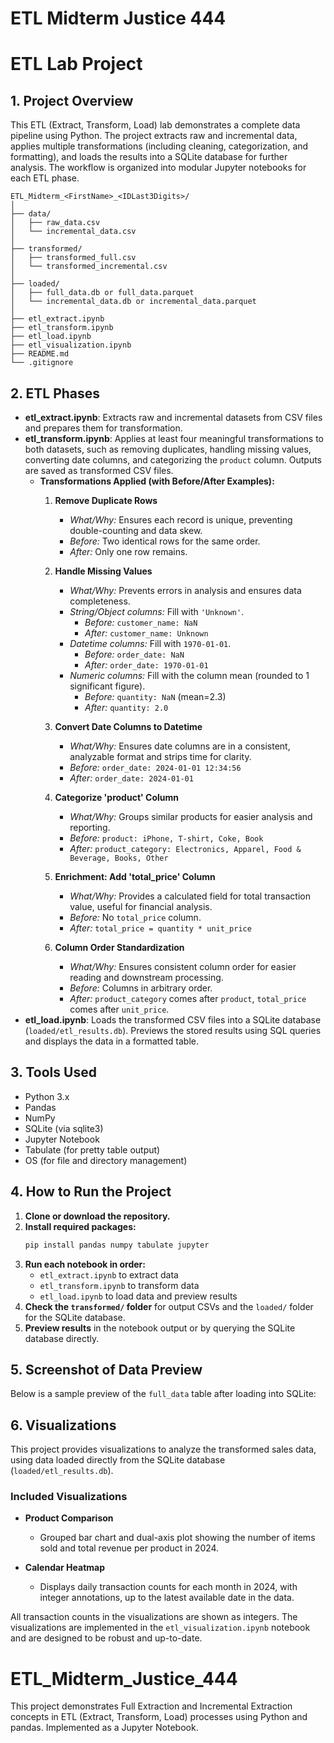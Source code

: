 # ETL Midterm Justice 444

# ETL Lab Project

## 1. Project Overview
This ETL (Extract, Transform, Load) lab demonstrates a complete data pipeline using Python. The project extracts raw and incremental data, applies multiple transformations (including cleaning, categorization, and formatting), and loads the results into a SQLite database for further analysis. The workflow is organized into modular Jupyter notebooks for each ETL phase.

```
ETL_Midterm_<FirstName>_<IDLast3Digits>/
│
├── data/
│   ├── raw_data.csv
│   └── incremental_data.csv
│
├── transformed/
│   ├── transformed_full.csv
│   └── transformed_incremental.csv
│
├── loaded/
│   ├── full_data.db or full_data.parquet
│   └── incremental_data.db or incremental_data.parquet
│
├── etl_extract.ipynb
├── etl_transform.ipynb
├── etl_load.ipynb
├── etl_visualization.ipynb
├── README.md
└── .gitignore
```


## 2. ETL Phases
- **etl_extract.ipynb**: Extracts raw and incremental datasets from CSV files and prepares them for transformation.
- **etl_transform.ipynb**: Applies at least four meaningful transformations to both datasets, such as removing duplicates, handling missing values, converting date columns, and categorizing the `product` column. Outputs are saved as transformed CSV files.
    - **Transformations Applied (with Before/After Examples):**
        1. **Remove Duplicate Rows**
           - *What/Why:* Ensures each record is unique, preventing double-counting and data skew.
           - *Before:* Two identical rows for the same order.
           - *After:* Only one row remains.

        2. **Handle Missing Values**
           - *What/Why:* Prevents errors in analysis and ensures data completeness.
           - *String/Object columns:* Fill with `'Unknown'`.
             - *Before:* `customer_name: NaN`
             - *After:* `customer_name: Unknown`
           - *Datetime columns:* Fill with `1970-01-01`.
             - *Before:* `order_date: NaN`
             - *After:* `order_date: 1970-01-01`
           - *Numeric columns:* Fill with the column mean (rounded to 1 significant figure).
             - *Before:* `quantity: NaN` (mean=2.3)
             - *After:* `quantity: 2.0`

        3. **Convert Date Columns to Datetime**
           - *What/Why:* Ensures date columns are in a consistent, analyzable format and strips time for clarity.
           - *Before:* `order_date: 2024-01-01 12:34:56`
           - *After:* `order_date: 2024-01-01`

        4. **Categorize 'product' Column**
           - *What/Why:* Groups similar products for easier analysis and reporting.
           - *Before:* `product: iPhone, T-shirt, Coke, Book`
           - *After:* `product_category: Electronics, Apparel, Food & Beverage, Books, Other`

        5. **Enrichment: Add 'total_price' Column**
           - *What/Why:* Provides a calculated field for total transaction value, useful for financial analysis.
           - *Before:* No `total_price` column.
           - *After:* `total_price = quantity * unit_price`

        6. **Column Order Standardization**
           - *What/Why:* Ensures consistent column order for easier reading and downstream processing.
           - *Before:* Columns in arbitrary order.
           - *After:* `product_category` comes after `product`, `total_price` comes after `unit_price`.
- **etl_load.ipynb**: Loads the transformed CSV files into a SQLite database (`loaded/etl_results.db`). Previews the stored results using SQL queries and displays the data in a formatted table.

## 3. Tools Used
- Python 3.x
- Pandas
- NumPy
- SQLite (via sqlite3)
- Jupyter Notebook
- Tabulate (for pretty table output)
- OS (for file and directory management)

## 4. How to Run the Project
1. **Clone or download the repository.**
2. **Install required packages:**
   ```bash
   pip install pandas numpy tabulate jupyter
   ```
3. **Run each notebook in order:**
   - `etl_extract.ipynb` to extract data
   - `etl_transform.ipynb` to transform data
   - `etl_load.ipynb` to load data and preview results
4. **Check the `transformed/` folder** for output CSVs and the `loaded/` folder for the SQLite database.
5. **Preview results** in the notebook output or by querying the SQLite database directly.


## 5. Screenshot of Data Preview
Below is a sample preview of the `full_data` table after loading into SQLite:


## 6. Visualizations

This project provides visualizations to analyze the transformed sales data, using data loaded directly from the SQLite database (`loaded/etl_results.db`).

### Included Visualizations

- **Product Comparison**
  - Grouped bar chart and dual-axis plot showing the number of items sold and total revenue per product in 2024.

- **Calendar Heatmap**
  - Displays daily transaction counts for each month in 2024, with integer annotations, up to the latest available date in the data.

All transaction counts in the visualizations are shown as integers. The visualizations are implemented in the `etl_visualization.ipynb` notebook and are designed to be robust and up-to-date.

# ETL_Midterm_Justice_444
This project demonstrates Full Extraction and Incremental Extraction concepts in ETL (Extract, Transform, Load) processes using Python and pandas. Implemented as a Jupyter Notebook.
